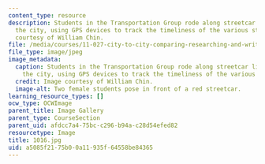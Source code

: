 ```yaml
---
content_type: resource
description: Students in the Transportation Group rode along streetcar lines throughout
  the city, using GPS devices to track the timeliness of the various streetcars. Image
  courtesy of William Chin.
file: /media/courses/11-027-city-to-city-comparing-researching-and-writing-about-cities-new-orleans-spring-2011/a5085f2175b00a11935f64558be84365_1016.jpg
file_type: image/jpeg
image_metadata:
  caption: Students in the Transportation Group rode along streetcar lines throughout
    the city, using GPS devices to track the timeliness of the various streetcars.
  credit: Image courtesy of William Chin.
  image-alt: Two female students pose in front of a red streetcar.
learning_resource_types: []
ocw_type: OCWImage
parent_title: Image Gallery
parent_type: CourseSection
parent_uid: afdcc7a4-75bc-c296-b94a-c28d54efed82
resourcetype: Image
title: 1016.jpg
uid: a5085f21-75b0-0a11-935f-64558be84365
---
```

